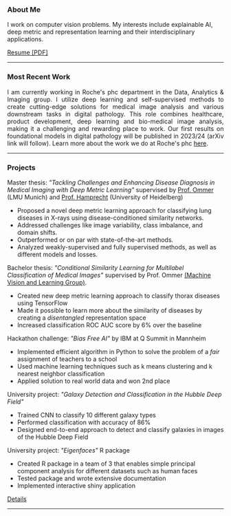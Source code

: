 ### About Me
I work on computer vision problems. My interests include explainable AI, deep metric and representation learning and their interdisciplinary applications.

<a href="https://mafi2.github.io/files/Resume.pdf" target="_blank"><span class="uk-icon link-text" uk-icon="icon: file-pdf; ratio: 1"></span><span class="link-text">Resume [PDF]</span></a>

---

### Most Recent Work

<p style='text-align: justify;'>
I am currently working in Roche's phc department in the Data, Analytics & Imaging group. I utilize deep learning and self-supervised methods to create cutting-edge solutions for medical image analysis and various downstream tasks in digital pathology. This role combines healthcare, product development, deep learning and bio-medical image analysis, making it a challenging and rewarding place to work. Our first results on foundational models in digital pathology will be published in 2023/24 (arXiv link will follow). Learn more about the work we do at Roche's phc <a href="https://www.roche.com/about/strategy/personalised-healthcare" ><span class="link-text"> here</span></a>.</p>

---

### Projects 

Master thesis: _"Tackling Challenges and Enhancing Disease Diagnosis in Medical Imaging with Deep Metric Learning"_ supervised by [Prof. Ommer](https://ommer-lab.com) (LMU Munich) and [Prof. Hamprecht](https://hci.iwr.uni-heidelberg.de/ial) (University of Heidelberg)
* Proposed a novel deep metric learning approach for classifying lung diseases in X-rays using disease-conditioned similarity networks.
* Addressed challenges like image variability, class imbalance, and domain shifts.
* Outperformed or on par with state-of-the-art methods.
* Analyzed weakly-supervised and fully supervised methods, as well as different models and losses.


Bachelor thesis: _"Conditional Similarity Learning for Multilabel Classification of Medical Images"_ 
supervised by Prof. Ommer [(Machine Vision and Learning Group)](https://ommer-lab.com).
* Created new deep metric learning approach to classify thorax diseases using TensorFlow
* Made it possible to learn more about the similarity of diseases by creating a <i>disentangled</i> representation space
* Increased classification ROC AUC score by 6% over the baseline

Hackathon challenge: _"Bias Free AI"_ by IBM at Q Summit in Mannheim
* Implemented efficient algorithm in Python to solve the problem of a <i>fair</i> assignment of teachers to a school
* Used machine learning techniques such as k means clustering and k nearest neighbor classification
* Applied solution to real world data and won 2nd place

University project: _"Galaxy Detection and Classification in the Hubble Deep Field"_
* Trained CNN to classify 10 different galaxy types
* Performed classification with accuracy of 86%
* Designed end-to-end approach to detect and classify galaxies in images of the Hubble Deep Field

University project: _"Eigenfaces"_ R package
* Created R package in a team of 3 that enables simple principal component analysis for different datasets such as human faces
* Tested package and wrote extensive documentation
* Implemented interactive shiny application

<a href="https://mafi2.github.io/projects" ><span class="uk-icon link-text" uk-icon="icon: chevron-right; ratio: 1"></span><span class="link-text">Details</span></a>


---
<!---

### Here is an unordered list:

*   Item foo
*   Item bar
*   Item baz


### And a nested list:

- level 1 item
  - level 2 item
  - level 2 item
    - level 3 item
    - level 3 item
- level 1 item
  - level 2 item

### Small image

![Octocat](https://github.githubassets.com/images/icons/emoji/octocat.png)

-->